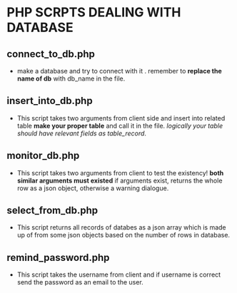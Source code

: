 # PHP SCRPTS DEALING WITH DATABASE
## connect_to_db.php
- make a database and try to connect with it . remember to **replace the name of db** with db_name in the file.
  
## insert_into_db.php
- This script takes two arguments from client side and insert into related table **make your proper table** and call it in the file. *logically your table should have relevant fields as table_record*.
 
## monitor_db.php
- This script takes two arguments from client to test the existency! **both similar arguments must existed** if arguments exist, returns the whole row as a json object, otherwise a warning dialogue.

## select_from_db.php
- This script returns all records of databes as a json array which is made up of from some json objects based on the number of rows in database.

## remind_password.php
- This script takes the username from client and if username is correct send the password as an email to the user.
